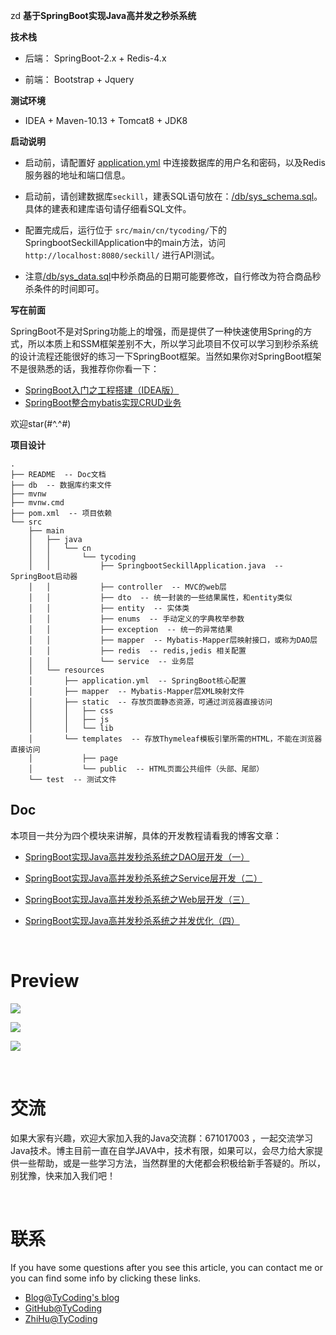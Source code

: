 zd
**基于SpringBoot实现Java高并发之秒杀系统**

**技术栈**

* 后端： SpringBoot-2.x + Redis-4.x

* 前端： Bootstrap + Jquery

**测试环境**

* IDEA + Maven-10.13 + Tomcat8 + JDK8

**启动说明**

* 启动前，请配置好 [application.yml](https://github.com/TyCoding/springboot-seckill/blob/master/src/main/resources/application.yml) 中连接数据库的用户名和密码，以及Redis服务器的地址和端口信息。

* 启动前，请创建数据库`seckill`，建表SQL语句放在：[/db/sys_schema.sql](https://github.com/TyCoding/springboot-seckill/blob/master/db/sys_schema.sql)。具体的建表和建库语句请仔细看SQL文件。

* 配置完成后，运行位于 `src/main/cn/tycoding/`下的SpringbootSeckillApplication中的main方法，访问 `http://localhost:8080/seckill/` 进行API测试。

* 注意[/db/sys_data.sql](https://github.com/TyCoding/springboot-seckill/blob/master/db/sys_data.sql)中秒杀商品的日期可能要修改，自行修改为符合商品秒杀条件的时间即可。

**写在前面**

SpringBoot不是对Spring功能上的增强，而是提供了一种快速使用Spring的方式，所以本质上和SSM框架差别不大，所以学习此项目不仅可以学习到秒杀系统的设计流程还能很好的练习一下SpringBoot框架。当然如果你对SpringBoot框架不是很熟悉的话，我推荐你你看一下：

* [SpringBoot入门之工程搭建（IDEA版）](http://tycoding.cn/2018/09/28/boot/spring-boot/)
* [SpringBoot整合mybatis实现CRUD业务](http://tycoding.cn/2018/09/30/boot/springboot-mybatis/)

欢迎star(#^.^#)


**项目设计**

```
.
├── README  -- Doc文档
├── db  -- 数据库约束文件
├── mvnw  
├── mvnw.cmd
├── pom.xml  -- 项目依赖
└── src
    ├── main
    │   ├── java
    │   │   └── cn
    │   │       └── tycoding
    │   │           ├── SpringbootSeckillApplication.java  -- SpringBoot启动器
    │   │           ├── controller  -- MVC的web层
    │   │           ├── dto  -- 统一封装的一些结果属性，和entity类似
    │   │           ├── entity  -- 实体类
    │   │           ├── enums  -- 手动定义的字典枚举参数
    │   │           ├── exception  -- 统一的异常结果
    │   │           ├── mapper  -- Mybatis-Mapper层映射接口，或称为DAO层
    │   │           ├── redis  -- redis,jedis 相关配置
    │   │           └── service  -- 业务层
    │   └── resources
    │       ├── application.yml  -- SpringBoot核心配置
    │       ├── mapper  -- Mybatis-Mapper层XML映射文件
    │       ├── static  -- 存放页面静态资源，可通过浏览器直接访问
    │       │   ├── css
    │       │   ├── js
    │       │   └── lib
    │       └── templates  -- 存放Thymeleaf模板引擎所需的HTML，不能在浏览器直接访问
    │           ├── page
    │           └── public  -- HTML页面公共组件（头部、尾部）
    └── test  -- 测试文件
```



## Doc

本项目一共分为四个模块来讲解，具体的开发教程请看我的博客文章：

* [SpringBoot实现Java高并发秒杀系统之DAO层开发（一）](http://tycoding.cn/2018/10/12/ssm/seckill-dao/)

* [SpringBoot实现Java高并发秒杀系统之Service层开发（二）](http://tycoding.cn/2018/10/13/ssm/seckill-service/)

* [SpringBoot实现Java高并发秒杀系统之Web层开发（三）](http://tycoding.cn/2018/10/14/ssm/seckill-web/)

* [SpringBoot实现Java高并发秒杀系统之并发优化（四）](http://tycoding.cn/2018/10/15/ssm/seckill/)



<br/>

# Preview

![](README/show-1.png)

![](README/show-2.png)

![](README/show-3.png)

<br/>

# 交流

如果大家有兴趣，欢迎大家加入我的Java交流群：671017003 ，一起交流学习Java技术。博主目前一直在自学JAVA中，技术有限，如果可以，会尽力给大家提供一些帮助，或是一些学习方法，当然群里的大佬都会积极给新手答疑的。所以，别犹豫，快来加入我们吧！

<br/>

# 联系

If you have some questions after you see this article, you can contact me or you can find some info by clicking these links.

- [Blog@TyCoding's blog](http://www.tycoding.cn)
- [GitHub@TyCoding](https://github.com/TyCoding)
- [ZhiHu@TyCoding](https://www.zhihu.com/people/tomo-83-82/activities)
